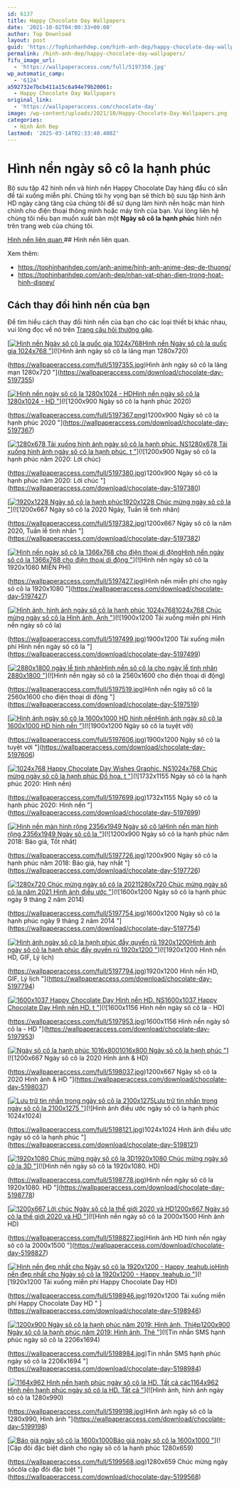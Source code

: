 ```yaml
---
id: 6137
title: Happy Chocolate Day Wallpapers
date: '2021-10-02T04:00:33+00:00'
author: Top Download
layout: post
guid: 'https://Tophinhanhdep.com/hinh-anh-dep/happy-chocolate-day-wallpapers/'
permalink: /hinh-anh-dep/happy-chocolate-day-wallpapers/
fifu_image_url:
  - 'https://wallpaperaccess.com/full/5197350.jpg'
wp_automatic_camp:
  - '6124'
a592732e7bcb411a15c6a94e79b20061:
  - Happy Chocolate Day Wallpapers
original_link:
  - 'https://wallpaperaccess.com/chocolate-day'
image: /wp-content/uploads/2021/10/Happy-Chocolate-Day-Wallpapers.png
categories:
  - Hình Ảnh Đẹp
lastmod: '2025-03-14T02:33:40.408Z'
---
```

# Hình nền ngày sô cô la hạnh phúc

Bộ sưu tập 42 hình nền và hình nền Happy Chocolate Day hàng đầu có sẵn để tải xuống miễn phí. Chúng tôi hy vọng bạn sẽ thích bộ sưu tập hình ảnh HD ngày càng tăng của chúng tôi để sử dụng làm hình nền hoặc màn hình chính cho điện thoại thông minh hoặc máy tính của bạn. Vui lòng liên hệ chúng tôi nếu bạn muốn xuất bản một **Ngày sô cô la hạnh phúc** hình nền trên trang web của chúng tôi.

[Hình nền liên quan ](#related) ## Hình nền liên quan.

   
 Xem thêm:

   
- <https://tophinhanhdep.com/anh-anime/hinh-anh-anime-dep-de-thuong/>
- <https://tophinhanhdep.com/anh-dep/nhan-vat-phan-dien-trong-hoat-hinh-disney/>

## Cách thay đổi hình nền của bạn

Để tìm hiểu cách thay đổi hình nền của bạn cho các loại thiết bị khác nhau, vui lòng đọc về nó trên [Trang câu hỏi thường gặp](https://tophinhanhdep.com/faq/).

  
[[![Hình nền Ngày sô cô la quốc gia 1024x768](https://wallpaperaccess.com/full/5197350.jpg)Hình nền Ngày sô cô la quốc gia 1024x768 "](https://wallpaperaccess.com/download/chocolate-day-5197350)](![Hình ảnh ngày sô cô la lãng mạn 1280x720)

(https://wallpaperaccess.com/full/5197355.jpg)Hình ảnh ngày sô cô la lãng mạn 1280x720 "](https://wallpaperaccess.com/download/chocolate-day-5197355)

[[![Hình nền ngày sô cô la 1280x1024 - HD](https://wallpaperaccess.com/full/5197360.jpg)Hình nền ngày sô cô la 1280x1024 - HD "](https://wallpaperaccess.com/download/chocolate-day-5197360)](![1200x900 Ngày sô cô la hạnh phúc 2020)

(https://wallpaperaccess.com/full/5197367.png)1200x900 Ngày sô cô la hạnh phúc 2020 "](https://wallpaperaccess.com/download/chocolate-day-5197367)

[[![1280x678 Tải xuống hình ảnh ngày sô cô la hạnh phúc.  NS](https://wallpaperaccess.com/full/2734095.png)1280x678 Tải xuống hình ảnh ngày sô cô la hạnh phúc. t "](https://wallpaperaccess.com/download/chocolate-day-2734095)](![1200x900 Ngày sô cô la hạnh phúc năm 2020: Lời chúc)

(https://wallpaperaccess.com/full/5197380.jpg)1200x900 Ngày sô cô la hạnh phúc năm 2020: Lời chúc "](https://wallpaperaccess.com/download/chocolate-day-5197380)

[[![1920x1228 Ngày sô cô la hạnh phúc](https://wallpaperaccess.com/full/5197381.jpg)1920x1228 Chúc mừng ngày sô cô la "](https://wallpaperaccess.com/download/chocolate-day-5197381)](![1200x667 Ngày sô cô la 2020 Ngày, Tuần lễ tình nhân)

(https://wallpaperaccess.com/full/5197382.jpg)1200x667 Ngày sô cô la năm 2020, Tuần lễ tình nhân "](https://wallpaperaccess.com/download/chocolate-day-5197382)

[[![Hình nền ngày sô cô la 1366x768 cho điện thoại di động](https://wallpaperaccess.com/full/5197390.jpg)Hình nền ngày sô cô la 1366x768 cho điện thoại di động "](https://wallpaperaccess.com/download/chocolate-day-5197390)](![Hình nền ngày sô cô la 1920x1080 MIỄN PHÍ)

(https://wallpaperaccess.com/full/5197427.jpg)Hình nền miễn phí cho ngày sô cô la 1920x1080 "](https://wallpaperaccess.com/download/chocolate-day-5197427)

[[![Hình ảnh, hình ảnh ngày sô cô la hạnh phúc 1024x768](https://wallpaperaccess.com/full/5197433.jpg)1024x768 Chúc mừng ngày sô cô la Hình ảnh, Ảnh "](https://wallpaperaccess.com/download/chocolate-day-5197433)](![1900x1200 Tải xuống miễn phí Hình nền ngày sô cô la)

(https://wallpaperaccess.com/full/5197499.jpg)1900x1200 Tải xuống miễn phí Hình nền ngày sô cô la "](https://wallpaperaccess.com/download/chocolate-day-5197499)

[[![2880x1800 ngày lễ tình nhân](https://wallpaperaccess.com/full/5197515.jpg)Hình nền sô cô la cho ngày lễ tình nhân 2880x1800 "](https://wallpaperaccess.com/download/chocolate-day-5197515)](![Hình nền ngày sô cô la 2560x1600 cho điện thoại di động)

(https://wallpaperaccess.com/full/5197519.jpg)Hình nền ngày sô cô la 2560x1600 cho điện thoại di động "](https://wallpaperaccess.com/download/chocolate-day-5197519)

[[![Hình ảnh ngày sô cô la 1600x1000 HD hình nền](https://wallpaperaccess.com/full/5197591.jpg)Hình ảnh ngày sô cô la 1600x1000 HD hình nền "](https://wallpaperaccess.com/download/chocolate-day-5197591)](![1900x1200 Ngày sô cô la tuyệt vời)

(https://wallpaperaccess.com/full/5197606.jpg)1900x1200 Ngày sô cô la tuyệt vời "](https://wallpaperaccess.com/download/chocolate-day-5197606)

[[![1024x768 Happy Chocolate Day Wishes Graphic.  NS](https://wallpaperaccess.com/full/5197690.jpg)1024x768 Chúc mừng ngày sô cô la hạnh phúc Đồ họa. t "](https://wallpaperaccess.com/download/chocolate-day-5197690)](![1732x1155 Ngày sô cô la hạnh phúc 2020: Hình nền)

(https://wallpaperaccess.com/full/5197699.jpg)1732x1155 Ngày sô cô la hạnh phúc 2020: Hình nền "](https://wallpaperaccess.com/download/chocolate-day-5197699)

[[![Hình nền màn hình rộng 2356x1949 Ngày sô cô la](https://wallpaperaccess.com/full/5197714.jpg)Hình nền màn hình rộng 2356x1949 Ngày sô cô la "](https://wallpaperaccess.com/download/chocolate-day-5197714)](![1200x900 Ngày sô cô la hạnh phúc năm 2018: Báo giá, Tốt nhất)

(https://wallpaperaccess.com/full/5197726.jpg)1200x900 Ngày sô cô la hạnh phúc năm 2018: Báo giá, hay nhất "](https://wallpaperaccess.com/download/chocolate-day-5197726)

[[![1280x720 Chúc mừng ngày sô cô la 2021](https://wallpaperaccess.com/full/5197745.jpg)1280x720 Chúc mừng ngày sô cô la năm 2021 Hình ảnh điều ước "](https://wallpaperaccess.com/download/chocolate-day-5197745)](![1600x1200 Ngày sô cô la hạnh phúc ngày 9 tháng 2 năm 2014)

(https://wallpaperaccess.com/full/5197754.jpg)1600x1200 Ngày sô cô la hạnh phúc ngày 9 tháng 2 năm 2014 "](https://wallpaperaccess.com/download/chocolate-day-5197754)

[[![Hình ảnh ngày sô cô la hạnh phúc đầy quyến rũ 1920x1200](https://wallpaperaccess.com/full/5197769.jpg)Hình ảnh ngày sô cô la hạnh phúc đầy quyến rũ 1920x1200 "](https://wallpaperaccess.com/download/chocolate-day-5197769)](![1920x1200 Hình nền HD, GIF, Lý lịch)

(https://wallpaperaccess.com/full/5197794.jpg)1920x1200 Hình nền HD, GIF, Lý lịch "](https://wallpaperaccess.com/download/chocolate-day-5197794)

[[![1600x1037 Happy Chocolate Day Hình nền HD.  NS](https://wallpaperaccess.com/full/5197945.jpg)1600x1037 Happy Chocolate Day Hình nền HD. t "](https://wallpaperaccess.com/download/chocolate-day-5197945)](![1600x1156 Hình nền ngày sô cô la - HD)

(https://wallpaperaccess.com/full/5197953.jpg)1600x1156 Hình nền ngày sô cô la - HD "](https://wallpaperaccess.com/download/chocolate-day-5197953)

[[![Ngày sô cô la hạnh phúc 1016x800](https://wallpaperaccess.com/full/5197985.jpg)1016x800 Ngày sô cô la hạnh phúc "](https://wallpaperaccess.com/download/chocolate-day-5197985)](![1200x667 Ngày sô cô la 2020 Hình ảnh & HD)

(https://wallpaperaccess.com/full/5198037.jpg)1200x667 Ngày sô cô la 2020 Hình ảnh &amp; HD "](https://wallpaperaccess.com/download/chocolate-day-5198037)

[[![Lưu trữ tin nhắn trong ngày sô cô la 2100x1275](https://wallpaperaccess.com/full/5198065.jpg)Lưu trữ tin nhắn trong ngày sô cô la 2100x1275 "](https://wallpaperaccess.com/download/chocolate-day-5198065)](![Hình ảnh điều ước ngày sô cô la hạnh phúc 1024x1024)

(https://wallpaperaccess.com/full/5198121.jpg)1024x1024 Hình ảnh điều ước ngày sô cô la hạnh phúc "](https://wallpaperaccess.com/download/chocolate-day-5198121)

[[![1920x1080 Chúc mừng ngày sô cô la 3D](https://wallpaperaccess.com/full/5198336.jpg)1920x1080 Chúc mừng ngày sô cô la 3D "](https://wallpaperaccess.com/download/chocolate-day-5198336)](![Hình nền ngày sô cô la 1920x1080.  HD)

(https://wallpaperaccess.com/full/5198778.jpg)Hình nền ngày sô cô la 1920x1080. HD "](https://wallpaperaccess.com/download/chocolate-day-5198778)

[[![1200x667 Lời chúc Ngày sô cô la thế giới 2020 và HD](https://wallpaperaccess.com/full/5198797.jpg)1200x667 Ngày sô cô la thế giới 2020 và HD "](https://wallpaperaccess.com/download/chocolate-day-5198797)](![Hình nền ngày sô cô la 2000x1500 Hình ảnh HD)

(https://wallpaperaccess.com/full/5198827.jpg)Hình ảnh HD hình nền ngày sô cô la 2000x1500 "](https://wallpaperaccess.com/download/chocolate-day-5198827)

[[![Hình nền đẹp nhất cho Ngày sô cô la 1920x1200 - Happy .teahub.io](https://wallpaperaccess.com/full/5198925.jpg)Hình nền đẹp nhất cho Ngày sô cô la 1920x1200 - Happy .teahub.io "](https://wallpaperaccess.com/download/chocolate-day-5198925)](![1920x1200 Tải xuống miễn phí Happy Chocolate Day HD)

(https://wallpaperaccess.com/full/5198946.jpg)1920x1200 Tải xuống miễn phí Happy Chocolate Day HD " ](https://wallpaperaccess.com/download/chocolate-day-5198946)

[[![1200x900 Ngày sô cô la hạnh phúc năm 2019: Hình ảnh, Thiệp](https://wallpaperaccess.com/full/5198960.jpg)1200x900 Ngày sô cô la hạnh phúc năm 2019: Hình ảnh, Thẻ "](https://wallpaperaccess.com/download/chocolate-day-5198960)](![Tin nhắn SMS hạnh phúc ngày sô cô la 2206x1694)

(https://wallpaperaccess.com/full/5198984.jpg)Tin nhắn SMS hạnh phúc ngày sô cô la 2206x1694 "](https://wallpaperaccess.com/download/chocolate-day-5198984)

[[![1164x962 Hình nền hạnh phúc ngày sô cô la HD.  Tất cả các](https://wallpaperaccess.com/full/5199184.jpg)1164x962 Hình nền hạnh phúc ngày sô cô la HD. Tất cả "](https://wallpaperaccess.com/download/chocolate-day-5199184)](![Hình ảnh, hình ảnh ngày sô cô la 1280x990)

(https://wallpaperaccess.com/full/5199198.jpg)Hình ảnh ngày sô cô la 1280x990, Hình ảnh "](https://wallpaperaccess.com/download/chocolate-day-5199198)

[[![Báo giá ngày sô cô la 1600x1000](https://wallpaperaccess.com/full/5199217.jpg)Báo giá ngày sô cô la 1600x1000 "](https://wallpaperaccess.com/download/chocolate-day-5199217)](![Cặp đôi đặc biệt dành cho ngày sô cô la hạnh phúc 1280x659)

(https://wallpaperaccess.com/full/5199568.jpg)1280x659 Chúc mừng ngày sôcôla cặp đôi đặc biệt "](https://wallpaperaccess.com/download/chocolate-day-5199568)
